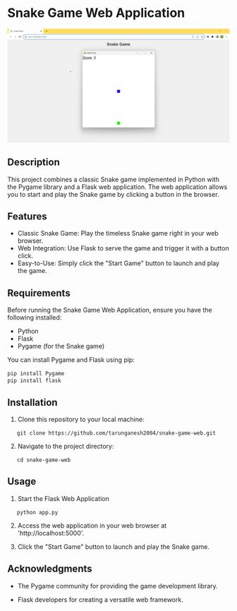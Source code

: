 # Snake Game Web Application

![Game Screenshot](images/screenshot.jpg)

## Description

This project combines a classic Snake game implemented in Python with the Pygame library and a Flask web application. The web application allows you to start and play the Snake game by clicking a button in the browser.

## Features

- Classic Snake Game: Play the timeless Snake game right in your web browser.
- Web Integration: Use Flask to serve the game and trigger it with a button click.
- Easy-to-Use: Simply click the "Start Game" button to launch and play the game.

## Requirements

Before running the Snake Game Web Application, ensure you have the following installed:

- Python
- Flask
- Pygame (for the Snake game)

You can install Pygame and Flask using pip:

```shell
pip install Pygame
pip install flask
```

## Installation

1. Clone this repository to your local machine:

```shell
   git clone https://github.com/tarunganesh2004/snake-game-web.git
```

2. Navigate to the project directory:

```shell
   cd snake-game-web
```

## Usage

1. Start the Flask Web Application

```shell
   python app.py
```

2. Access the web application in your web browser at 'http://localhost:5000'.

3. Click the "Start Game" button to launch and play the Snake game.

## Acknowledgments

- The Pygame community for providing the game development library.

- Flask developers for creating a versatile web framework.
